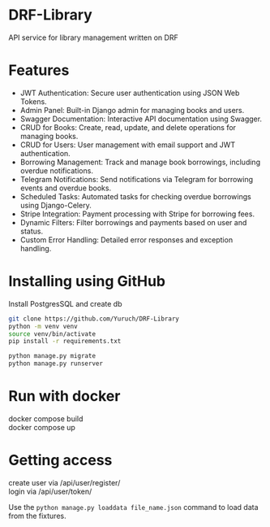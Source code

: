 # DRF-Library  

API service for library management written on DRF

# Features    

- JWT Authentication: Secure user authentication using JSON Web Tokens.  
- Admin Panel: Built-in Django admin for managing books and users.  
- Swagger Documentation: Interactive API documentation using Swagger.  
- CRUD for Books: Create, read, update, and delete operations for managing books.    
- CRUD for Users: User management with email support and JWT authentication.  
- Borrowing Management: Track and manage book borrowings, including overdue notifications.  
- Telegram Notifications: Send notifications via Telegram for borrowing events and overdue books.  
- Scheduled Tasks: Automated tasks for checking overdue borrowings using Django-Celery.  
- Stripe Integration: Payment processing with Stripe for borrowing fees.  
- Dynamic Filters: Filter borrowings and payments based on user and status.  
- Custom Error Handling: Detailed error responses and exception handling.  

# Installing using GitHub 

Install PostgresSQL and create db  

```bash
git clone https://github.com/Yuruch/DRF-Library   
python -m venv venv  
source venv/bin/activate  
pip install -r requirements.txt  
```


```bash
python manage.py migrate
python manage.py runserver
```



# Run with docker  

docker compose build  
docker compose up  


# Getting access 

create user via /api/user/register/    
login via /api/user/token/  

Use the `python manage.py loaddata file_name.json` command to load data from the fixtures.